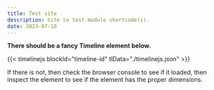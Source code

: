```yaml
---
title: Test site
description: Site to test module shortcode(s).
date: 2023-07-10
---
```


__There should be a fancy Timeline element below.__


{{< timelinejs blockId="timeline-id" tlData="./timelinejs.json" >}}

<!-- {{< timelinejs blockId="timeline-id" tlData="https://docs.google.com/spreadsheets/d/e/2PACX-1vSoEV-bT1CXcTsWDUX8ubyBH1hFb0DrokqJAfc66DQfpVBxv7JZKIPwZ3SzjBBFTADw4NAy-NvOtzma/pubhtml" >}} -->

If there is not, then check the browser console to see if it loaded, then inspect the element to see if the element has the proper dimensions.
